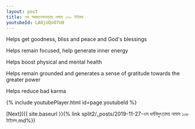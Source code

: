 ```yaml
---
layout: post
title: ওম স্বৰাজনেসভাড়ায় নামায ১০৮ টাইমস
youtubeId: LA0jUQoO7U0
---
```

 
 
Helps get goodness, bliss and peace and God's blessings
 
Helps remain focused, help generate inner energy 
 
Helps boost physical and mental health 
 
Helps remain grounded and generates a sense of gratitude towards the greater power 
 
Helps reduce bad karma
 
 
 
 


{% include youtubePlayer.html id=page.youtubeId %}
 
[Next]({{ site.baseurl }}{% link  split2/_posts/2019-11-27-ওম ধর্মবিদুৎতাময় নামায ১০৮ টাইমস.md%})
 
